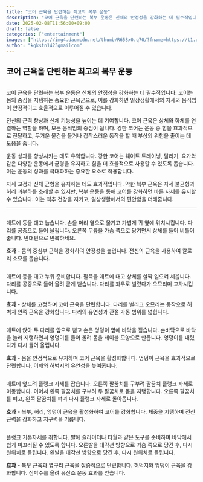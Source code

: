 ```yaml
---
title: "코어 근육을 단련하는 최고의 복부 운동"
description: "코어 근육을 단련하는 복부 운동은 신체의 안정성을 강화하는 데 필수적입니다. 코어는 몸의 중심을 지탱하는 중요한 근육군으로, 이를 강화하면 일상생활에서의 자세와 움직임이 안정적이고 효율적으로 이루어질 수 있습니다."
date: 2025-02-08T11:56:00+09:00
draft: false
categories: ["entertainment"]
images: ["https://img4.daumcdn.net/thumb/R658x0.q70/?fname=https://t1.daumcdn.net/news/202502/07/tenbody/20250207173014243itvu.jpg", "https://t1.daumcdn.net/news/202502/07/tenbody/20250207173014515mklb.gif", "https://t1.daumcdn.net/news/202502/07/tenbody/20250207173014858kzjr.gif", "https://t1.daumcdn.net/news/202502/07/tenbody/20250207173015188zval.gif", "https://t1.daumcdn.net/news/202502/07/tenbody/20250207173015571tjzq.gif"]
author: "kgkstn1423gmailcom"
---
```


<h2 >코어 근육을 단련하는 최고의 복부 운동</h2> <figure ><img src="https://img4.daumcdn.net/thumb/R658x0.q70/?fname=https://t1.daumcdn.net/news/202502/07/tenbody/20250207173014243itvu.jpg" alt=""/></figure> <p>코어 근육을 단련하는 복부 운동은 신체의 안정성을 강화하는 데 필수적입니다. 코어는 몸의 중심을 지탱하는 중요한 근육군으로, 이를 강화하면 일상생활에서의 자세와 움직임이 안정적이고 효율적으로 이루어질 수 있습니다.</p> <p>전신의 근력 향상과 신체 기능성을 높이는 데 기여합니다. 코어 근육은 상체와 하체를 연결하는 역할을 하며, 모든 움직임의 중심이 됩니다. 강한 코어는 운동 중 힘을 효과적으로 전달하고, 무거운 물건을 들거나 갑작스러운 동작을 할 때 부상의 위험을 줄이는 데 도움을 줍니다.</p> <p>운동 성과를 향상시키는 데도 유익합니다. 강한 코어는 웨이트 트레이닝, 달리기, 요가와 같은 다양한 운동에서 균형을 유지하고 힘을 더 효율적으로 사용할 수 있도록 돕습니다. 이는 운동의 성과를 극대화하는 중요한 요소로 작용합니다.</p> <p>자세 교정과 신체 균형을 유지하는 데도 효과적입니다. 약한 복부 근육은 자세 불균형과 허리 과부하를 초래할 수 있지만, 복부 운동을 통해 코어를 강화하면 바른 자세를 유지할 수 있습니다. 이는 척추 건강을 지키고, 일상생활에서의 편안함을 더해줍니다.</p> <hr /> <figure ><img src="https://t1.daumcdn.net/news/202502/07/tenbody/20250207173014515mklb.gif" alt=""/></figure> <p>매트에 등을 대고 눕습니다. 손을 머리 옆으로 옮기고 가볍게 귀 옆에 위치시킵니다. 다리를 공중으로 들어 올립니다. 오른쪽 무릎을 가슴 쪽으로 당기면서 상체를 들어 비틀어줍니다. 반대편으로 반복하세요.</p> <p><strong>효과</strong> - 몸의 중심부 근력을 강화하여 안정성을 높입니다. 전신의 근육을 사용하여 칼로리 소모를 돕습니다.</p> <figure ><img src="https://t1.daumcdn.net/news/202502/07/tenbody/20250207173014858kzjr.gif" alt=""/></figure> <p>매트에 등을 대고 누워 준비합니다. 팔뚝을 매트에 대고 상체를 살짝 일으켜 세웁니다. 다리를 공중으로 들어 올려 곧게 뻗습니다. 다리를 좌우로 벌렸다가 오므리며 교차시킵니다.</p> <p><strong>효과</strong> - 상체를 고정하며 코어 근육을 단련합니다. 다리를 벌리고 오므리는 동작으로 허벅지 안쪽 근육을 강화합니다. 다리의 유연성과 관절 가동 범위를 넓힙니다.</p> <figure ><img src="https://t1.daumcdn.net/news/202502/07/tenbody/20250207173015188zval.gif" alt=""/></figure> <p>매트에 앉아 두 다리를 앞으로 뻗고 손은 엉덩이 옆에 바닥을 짚습니다. 손바닥으로 바닥을 눌러 지탱하면서 엉덩이를 들어 올려 몸을 테이블 모양으로 만듭니다. 엉덩이를 내렸다가 다시 들어 올립니다.</p> <p><strong>효과</strong> - 몸을 안정적으로 유지하며 코어 근육을 활성화합니다. 엉덩이 근육을 효과적으로 단련합니다. 어깨와 허벅지의 유연성을 높여줍니다.</p> <figure ><img src="https://t1.daumcdn.net/news/202502/07/tenbody/20250207173015571tjzq.gif" alt=""/></figure> <p>매트에 엎드려 플랭크 자세를 잡습니다. 오른쪽 팔꿈치를 구부려 팔꿈치 플랭크 자세로 이동합니다. 이어서 왼쪽 팔꿈치를 구부려 두 팔꿈치로 몸을 지탱합니다. 오른쪽 팔꿈치를 펴고, 왼쪽 팔꿈치를 펴며 다시 플랭크 자세로 돌아옵니다.</p> <p><strong>효과</strong> - 복부, 허리, 엉덩이 근육을 활성화하여 코어를 강화합니다. 체중을 지탱하며 전신 근력을 강화하고 지구력을 기릅니다.</p> <figure ><img src="https://t1.daumcdn.net/news/202502/07/tenbody/20250207173015957auhb.gif" alt=""/></figure> <p>플랭크 기본자세를 취합니다. 발에 슬라이더나 타월과 같은 도구를 준비하여 바닥에서 쉽게 미끄러질 수 있도록 합니다. 오른발을 대각선 방향으로 가슴 쪽으로 당긴 후, 다시 원위치로 돌립니다. 왼발을 대각선 방향으로 당긴 후, 다시 원위치로 돌립니다.</p> <p><strong>효과</strong> - 복부 근육과 옆구리 근육을 집중적으로 단련합니다. 허벅지와 엉덩이 근육을 강화합니다. 심박수를 올려 유산소 운동 효과를 얻습니다.</p>